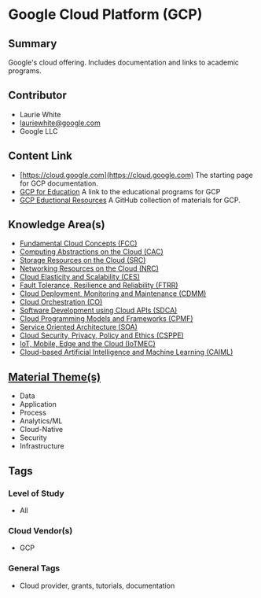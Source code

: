 # Google Cloud Platform (GCP)

## Summary

Google's cloud offering.  Includes documentation and links to academic programs.

## Contributor

- Laurie White
- lauriewhite@google.com
- Google LLC

## Content Link

- [https://cloud.google.com](https://cloud.google.com) The starting page for GCP documentation.
- [GCP for Education](https://edu.google.com/programs/?modal_active=none) A link to the educational programs for GCP
- [GCP Eductional Resources](https://github.com/GoogleCloudPlatform/edu-resources) A GitHub collection of materials for GCP.  

## Knowledge Area(s)

- [Fundamental Cloud Concepts (FCC)](/Core/KAs/FCC.md)
- [Computing Abstractions on the Cloud (CAC)](/Core/KAs/CAC.md)
- [Storage Resources on the Cloud (SRC)](/Core/KAs/SRC.md)
- [Networking Resources on the Cloud (NRC)](/Core/KAs/NRC.md)
- [Cloud Elasticity and Scalability (CES)](/Core/KAs/CES.md)
- [Fault Tolerance, Resilience and Reliability (FTRR)](/Core/KAs/FTRR.md)
- [Cloud Deployment, Monitoring and Maintenance (CDMM)](/Core/KAs/CDMM.md)
- [Cloud Orchestration (CO)](/Core/KAs/CO.md)
- [Software Development using Cloud APIs (SDCA)](/Core/KAs/SDCA.md)
- [Cloud Programming Models and Frameworks (CPMF)](/Core/KAs/CPMF.md)
- [Service Oriented Architecture (SOA)](/Core/KAs/SOA.md)
- [Cloud Security, Privacy, Policy and Ethics (CSPPE)](/Core/KAs/CSPPE.md)
- [IoT, Mobile, Edge and the Cloud (IoTMEC)](/Core/KAs/IoTMEC.md)
- [Cloud-based Artificial Intelligence and Machine Learning (CAIML)](/Core/KAs/CAIML.md)

## [Material Theme(s)](/Core/Themes.md) 

- Data
- Application
- Process
- Analytics/ML
- Cloud-Native
- Security
- Infrastructure

## Tags 
### Level of Study

- All

### Cloud Vendor(s)

- GCP

### General Tags

- Cloud provider, grants, tutorials, documentation

